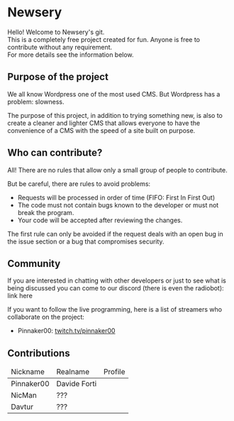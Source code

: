 <h1>Newsery</h1>
<p>Hello! Welcome to Newsery's git.<br>
  This is a completely free project created for fun. Anyone is free to contribute without any requirement.<br>
  For more details see the information below.</p>
<h2>Purpose of the project</h2>
<p>We all know Wordpress one of the most used CMS. But Wordpress has a problem: slowness.</p>
<p>The purpose of this project, in addition to trying something new, is also to create a cleaner and lighter CMS that allows everyone to have the convenience of a CMS with the speed of a site built on purpose.</p>
<h2>Who can contribute?</h2>
<p>All! There are no rules that allow only a small group of people to contribute.</p>
<p>But be careful, there are rules to avoid problems:</p>
<ul>
  <li>Requests will be processed in order of time (FIFO: First In First Out)</li>
  <li>The code must not contain bugs known to the developer or must not break the program.</li>
  <li>Your code will be accepted after reviewing the changes.</li>
</ul>
<p>The first rule can only be avoided if the request deals with an open bug in the issue section or a bug that compromises security.</p>
<h2>Community</h2>
<p>If you are interested in chatting with other developers or just to see what is being discussed you can come to our discord (there is even the radiobot): link here</p>
<p>If you want to follow the live programming, here is a list of streamers who collaborate on the project:</p>
<ul>
  <li>Pinnaker00: <a href="https://www.twitch.tv/pinnaker00">twitch.tv/pinnaker00</a></li>
</ul>
<h2>Contributions</h2>
<table style="border: 0px">
  <thead>
    <td>
      Nickname
    </td>
    <td>
      Realname
    </td>
    <td>
      Profile
    </td>
  </thead>
  <tbody>
    <tr>
      <td>Pinnaker00</td>
      <td>Davide Forti</td>
      <td></td>
    </tr>
    <tr>
      <td>NicMan</td>
      <td>???</td>
      <td></td>
    </tr>
    <tr>
      <td>Davtur</td>
      <td>???</td>
      <td></td>
    </tr>
  </tbody>
</table>
